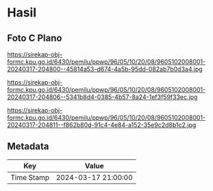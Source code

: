 # Hasil

## Foto C Plano

https://sirekap-obj-formc.kpu.go.id/6430/pemilu/ppwp/96/05/10/20/08/9605102008001-20240317-204800--45814a53-d674-4a5b-95dd-082ab7b0d3a4.jpg

https://sirekap-obj-formc.kpu.go.id/6430/pemilu/ppwp/96/05/10/20/08/9605102008001-20240317-204806--5341b8d4-0385-4b57-8a24-1ef3f59f33ec.jpg

https://sirekap-obj-formc.kpu.go.id/6430/pemilu/ppwp/96/05/10/20/08/9605102008001-20240317-204811--f862b80d-91c4-4e84-a152-35e9c2d8b1c2.jpg


## Metadata

| Key        | Value               |
| ---------- | ------------------- |
| Time Stamp | 2024-03-17 21:00:00 |



